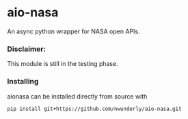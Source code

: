 # aio-nasa
 An async python wrapper for NASA open APIs.

### Disclaimer:
This module is still in the testing phase.

### Installing
aionasa can be installed directly from source with
```
pip install git+https://github.com/nwunderly/aio-nasa.git
```

